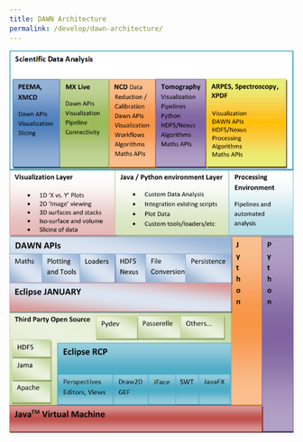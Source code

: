 ```yaml
---
title: DAWN Architecture
permalink: /develop/dawn-architecture/
---
```

![DAWN Architecture](/assets/pages/developing_dawn/DawnArchitecture2.2.png)
